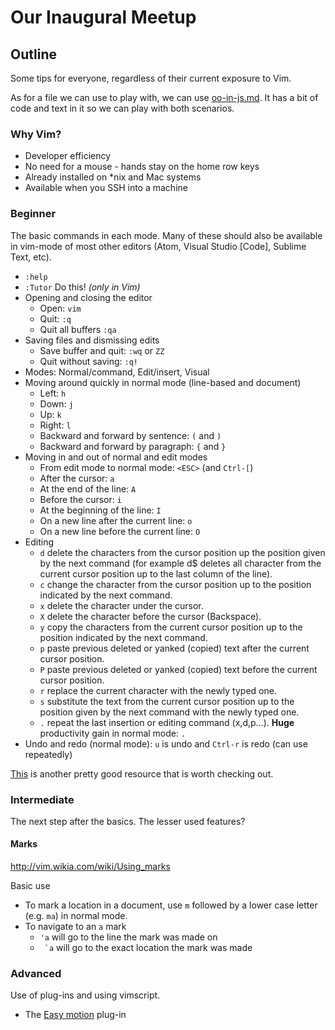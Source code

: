 # Our Inaugural Meetup

## Outline

Some tips for everyone, regardless of their current exposure to Vim.

As for a file we can use to play with, we can use [oo-in-js.md](oo-in-js.md). It has a bit of code and text in it so we can play with both scenarios.


### Why Vim?

* Developer efficiency
* No need for a mouse - hands stay on the home row keys
* Already installed on *nix and Mac systems
* Available when you SSH into a machine


### Beginner

The basic commands in each mode. Many of these should also be available in vim-mode of most other editors (Atom, Visual Studio [Code], Sublime Text, etc).

* `:help`
* `:Tutor` Do this! _(only in Vim)_
* Opening and closing the editor
  - Open: `vim`
  - Quit: `:q`
  - Quit all buffers `:qa`
* Saving files and dismissing edits
  - Save buffer and quit: `:wq` or `ZZ`
  - Quit without saving: `:q!`
* Modes: Normal/command, Edit/insert, Visual
* Moving around quickly in normal mode (line-based and document)
  - Left: `h`
  - Down: `j`
  - Up: `k`
  - Right: `l`
  - Backward and forward by sentence: `(` and `)`
  - Backward and forward by paragraph: `{` and `}`
* Moving in and out of normal and edit modes
  - From edit mode to normal mode: `<ESC>` (and `Ctrl-[`)
  - After the cursor: `a`
  - At the end of the line: `A`
  - Before the cursor: `i`
  - At the beginning of the line: `I`
  - On a new line after the current line: `o`
  - On a new line before the current line: `O`
* Editing
  - `d` delete the characters from the cursor position up the position given by the next command (for example d$ deletes all character from the current cursor position up to the last column of the line).
  - `c` change the character from the cursor position up to the position indicated by the next command.
  - `x` delete the character under the cursor.
  - `X` delete the character before the cursor (Backspace).
  - `y` copy the characters from the current cursor position up to the position indicated by the next command.
  - `p` paste previous deleted or yanked (copied) text after the current cursor position.
  - `P` paste previous deleted or yanked (copied) text before the current cursor position.
  - `r` replace the current character with the newly typed one.
  - `s` substitute the text from the current cursor position up to the position given by the next command with the newly typed one.
  - `.` repeat the last insertion or editing command (x,d,p…). **Huge** productivity gain in normal mode: `.`
* Undo and redo (normal mode): `u` is undo and `Ctrl-r` is redo (can use repeatedly)

[This](https://blog.interlinked.org/tutorials/vim_tutorial.html) is another pretty good resource that is worth checking out.


### Intermediate

The next step after the basics. The lesser used features?

#### Marks

http://vim.wikia.com/wiki/Using_marks

Basic use

* To mark a location in a document, use `m` followed by a lower case letter (e.g. `ma`) in normal mode.
* To navigate to an `a` mark
  + `'a` will go to the line the mark was made on
  + `` `a`` will go to the exact location the mark was made


### Advanced

Use of plug-ins and using vimscript.

* The [Easy motion](https://github.com/easymotion/vim-easymotion) plug-in
